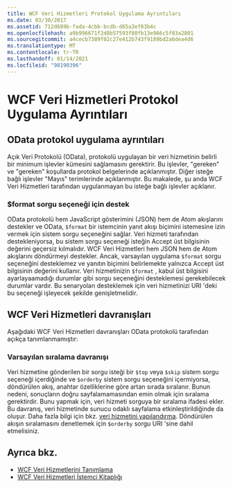 ```yaml
---
title: WCF Veri Hizmetleri Protokol Uygulama Ayrıntıları
ms.date: 03/30/2017
ms.assetid: 712d689b-fada-4cbb-bcdb-d65a3ef83b4c
ms.openlocfilehash: a9b996671f2d8b57593f80fb13e966c5f03a2801
ms.sourcegitcommit: a4cecb7389f02c27e412b743f9189bd2a6dea4d6
ms.translationtype: MT
ms.contentlocale: tr-TR
ms.lasthandoff: 01/14/2021
ms.locfileid: "98190396"
---
```

# <a name="wcf-data-services-protocol-implementation-details"></a>WCF Veri Hizmetleri Protokol Uygulama Ayrıntıları

## <a name="odata-protocol-implementation-details"></a>OData protokol uygulama ayrıntıları  

Açık Veri Protokolü (OData), protokolü uygulayan bir veri hizmetinin belirli bir minimum işlevler kümesini sağlamasını gerektirir. Bu işlevler, "gereken" ve "gereken" koşullarda protokol belgelerinde açıklanmıştır. Diğer isteğe bağlı işlevler "Mayıs" terimlerinde açıklanmıştır. Bu makalede, şu anda WCF Veri Hizmetleri tarafından uygulanmayan bu isteğe bağlı işlevler açıklanır.
  
### <a name="support-for-the-format-query-option"></a>$format sorgu seçeneği için destek  

 OData protokolü hem JavaScript gösterimini (JSON) hem de Atom akışlarını destekler ve OData, `$format` bir istemcinin yanıt akışı biçimini istemesine izin vermek için sistem sorgu seçeneğini sağlar. Veri hizmeti tarafından destekleniyorsa, bu sistem sorgu seçeneği isteğin Accept üst bilgisinin değerini geçersiz kılmalıdır. WCF Veri Hizmetleri hem JSON hem de Atom akışlarını döndürmeyi destekler. Ancak, varsayılan uygulama `$format` sorgu seçeneğini desteklemez ve yanıtın biçimini belirlemekte yalnızca Accept üst bilgisinin değerini kullanır. Veri hizmetinizin `$format` , kabul üst bilgisini ayarlayaamadığı durumlar gibi sorgu seçeneğini desteklemesi gerekebilecek durumlar vardır. Bu senaryoları desteklemek için veri hizmetinizi URI 'deki bu seçeneği işleyecek şekilde genişletmelidir.
  
## <a name="wcf-data-services-behaviors"></a>WCF Veri Hizmetleri davranışları  

 Aşağıdaki WCF Veri Hizmetleri davranışları OData protokolü tarafından açıkça tanımlanmamıştır:  
  
### <a name="default-sorting-behavior"></a>Varsayılan sıralama davranışı  

 Veri hizmetine gönderilen bir sorgu isteği bir `$top` veya `$skip` sistem sorgu seçeneği içerdiğinde ve `$orderby` sistem sorgu seçeneğini içermiyorsa, döndürülen akış, anahtar özelliklerine göre artan sırada sıralanır. Bunun nedeni, sonuçların doğru sayfalamamasından emin olmak için sıralama gerektirdir. Bunu yapmak için, veri hizmeti sorguya bir sıralama ifadesi ekler. Bu davranış, veri hizmetinde sunucu odaklı sayfalama etkinleştirildiğinde da oluşur. Daha fazla bilgi için bkz. [veri hizmetini yapılandırma](configuring-the-data-service-wcf-data-services.md). Döndürülen akışın sıralamasını denetlemek için `$orderby` sorgu URI 'sine dahil etmelisiniz.  
  
## <a name="see-also"></a>Ayrıca bkz.

- [WCF Veri Hizmetlerini Tanımlama](defining-wcf-data-services.md)
- [WCF Veri Hizmetleri İstemci Kitaplığı](wcf-data-services-client-library.md)
